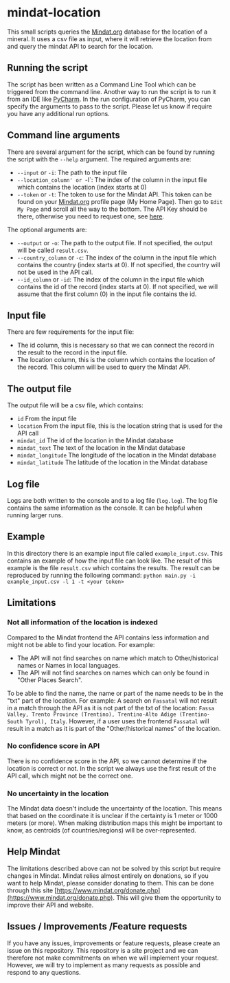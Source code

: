 # mindat-location

This small scripts queries the [Mindat.org](https://www.mindat.org/) database for the location of a mineral.
It uses a csv file as input, where it will retrieve the location from and query the mindat API to search for the location.

## Running the script
The script has been written as a Command Line Tool which can be triggered from the command line.
Another way to run the script is to run it from an IDE like [PyCharm](https://www.jetbrains.com/pycharm/).
In the run configuration of PyCharm, you can specify the arguments to pass to the script.
Please let us know if require you have any additional run options.

## Command line arguments
There are several argument for the script, which can be found by running the script with the `--help` argument.
The required arguments are:
- `--input` or `-i`: The path to the input file
- `--location_column' or `-l`: The index of the column in the input file which contains the location (index starts at 0)
- `--token` or `-t`: The token to use for the Mindat API. This token can be found on your [Mindat.org](https://www.mindat.org/) profile page (My Home Page). 
Then go to `Edit My Page` and scroll all the way to the bottom. The API Key should be there, otherwise you need to request one, see [here](https://www.mindat.org/a/how_to_get_my_mindat_api_key).

The optional arguments are:
- `--output` or `-o`: The path to the output file. If not specified, the output will be called `result.csv`.
- `--country_column` or `-c`: The index of the column in the input file which contains the country (index starts at 0). If not specified, the country will not be used in the API call.
- `--id_column` or `-id`: The index of the column in the input file which contains the id of the record (index starts at 0). If not specified, we will assume that the first column (0) in the input file contains the id.

## Input file
There are few requirements for the input file:
- The id column, this is necessary so that we can connect the record in the result to the record in the input file.
- The location column, this is the column which contains the location of the record. This column will be used to query the Mindat API.

## The output file
The output file will be a csv file, which contains:
- `id` From the input file
- `location` From the input file, this is the location string that is used for the API call
- `mindat_id` The id of the location in the Mindat database
- `mindat_text` The text of the location in the Mindat database
- `mindat_longitude` The longitude of the location in the Mindat database
- `mindat_latitude` The latitude of the location in the Mindat database

## Log file
Logs are both written to the console and to a log file (`log.log`).
The log file contains the same information as the console.
It can be helpful when running larger runs.

## Example
In this directory there is an example input file called `example_input.csv`. 
This contains an example of how the input file can look like.
The result of this example is the file `result.csv` which contains the results.
The result can be reproduced by running the following command:
```python main.py -i example_input.csv -l 1 -t <your token>```

## Limitations
### Not all information of the location is indexed
Compared to the Mindat frontend the API contains less information and might not be able to find your location.
For example:
- The API will not find searches on name which match to Other/historical names or Names in local languages.
- The API will not find searches on names which can only be found in "Other Places Search".

To be able to find the name, the name or part of the name needs to be in the "txt" part of the location.
For example:
A search on `Fassatal` will not result in a match through the API as it is not part of the txt of the location: `Fassa Valley, Trento Province (Trentino), Trentino-Alto Adige (Trentino-South Tyrol), Italy`.
However, if a user uses the frontend `Fassatal` will result in a match as it is part of the "Other/historical names" of the location.

### No confidence score in API
There is no confidence score in the API, so we cannot determine if the location is correct or not.
In the script we always use the first result of the API call, which might not be the correct one.

### No uncertainty in the location
The Mindat data doesn't include the uncertainty of the location.
This means that based on the coordinate it is unclear if the certainty is 1 meter or 1000 meters (or more).
When making distribution maps this might be important to know, as centroids (of countries/regions) will be over-represented.

## Help Mindat
The limitations described above can not be solved by this script but require changes in Mindat.
Mindat relies almost entirely on donations, so if you want to help Mindat, please consider donating to them.
This can be done through this site [https://www.mindat.org/donate.php](https://www.mindat.org/donate.php).
This will give them the opportunity to improve their API and website.

## Issues / Improvements /Feature requests
If you have any issues, improvements or feature requests, please create an issue on this repository.
This repository is a site project and we can therefore not make commitments on when we will implement your request.
However, we will try to implement as many requests as possible and respond to any questions.
